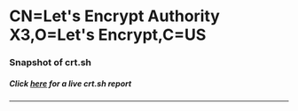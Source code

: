# CN=Let's Encrypt Authority X3,O=Let's Encrypt,C=US
### Snapshot of crt.sh
##### Click [here](https://crt.sh/?q=Serial_0313E532AC640720A7DD736E60C85834C729) for a live crt.sh report

---
